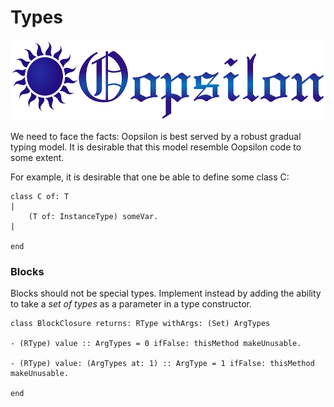 # Types

<img src="../Logo/Oopsilon.png" alt="Oopsilon logo" width="520" height="129">

We need to face the facts: Oopsilon is best served by a robust gradual typing
model. It is desirable that this model resemble Oopsilon code to some extent.

For example, it is desirable that one be able to define some class C:
```
class C of: T
|
    (T of: InstanceType) someVar.
|

end
```

### Blocks

Blocks should not be special types. Implement instead by adding the ability to
take a *set of types* as a parameter in a type constructor.

```
class BlockClosure returns: RType withArgs: (Set) ArgTypes

- (RType) value :: ArgTypes = 0 ifFalse: thisMethod makeUnusable.

- (RType) value: (ArgTypes at: 1) :: ArgType = 1 ifFalse: thisMethod makeUnusable.

end
```

